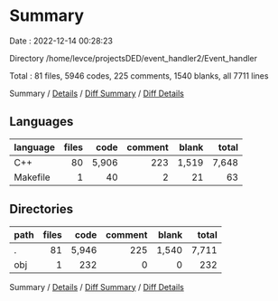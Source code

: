 # Summary

Date : 2022-12-14 00:28:23

Directory /home/levce/projectsDED/event_handler2/Event_handler

Total : 81 files,  5946 codes, 225 comments, 1540 blanks, all 7711 lines

Summary / [Details](details.md) / [Diff Summary](diff.md) / [Diff Details](diff-details.md)

## Languages
| language | files | code | comment | blank | total |
| :--- | ---: | ---: | ---: | ---: | ---: |
| C++ | 80 | 5,906 | 223 | 1,519 | 7,648 |
| Makefile | 1 | 40 | 2 | 21 | 63 |

## Directories
| path | files | code | comment | blank | total |
| :--- | ---: | ---: | ---: | ---: | ---: |
| . | 81 | 5,946 | 225 | 1,540 | 7,711 |
| obj | 1 | 232 | 0 | 0 | 232 |

Summary / [Details](details.md) / [Diff Summary](diff.md) / [Diff Details](diff-details.md)